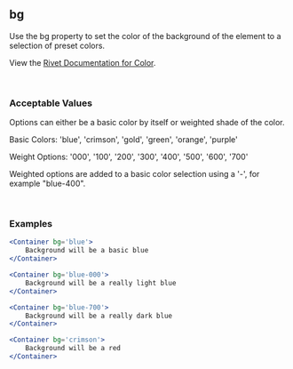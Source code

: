 ## bg

Use the bg property to set the color of the background of the element to a selection of preset colors. 
 
View the [Rivet Documentation for Color](https://rivet.iu.edu/utilities/color/).

<br/>

### Acceptable Values

Options can either be a basic color by itself or weighted shade of the color.

Basic Colors: 'blue', 'crimson', 'gold', 'green', 'orange', 'purple'

Weight Options: '000', '100', '200', '300', '400', '500', '600', '700'

Weighted options are added to a basic color selection using a '-', for example "blue-400".

<br/>

### Examples
```jsx
<Container bg='blue'>
    Background will be a basic blue
</Container>

<Container bg='blue-000'>
    Background will be a really light blue
</Container>

<Container bg='blue-700'>
    Background will be a really dark blue
</Container>

<Container bg='crimson'>
    Background will be a red
</Container>
```